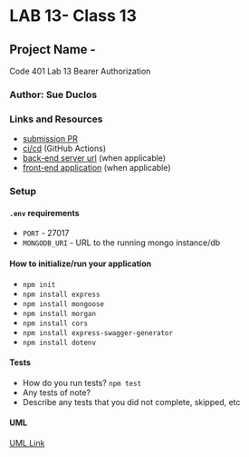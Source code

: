 # LAB 13- Class 13

## Project Name -

Code 401 Lab 13 Bearer Authorization

### Author: Sue Duclos

### Links and Resources

- [submission PR](https://github.com/sueduclos-401-advanced-javascript/lab-13/pull/1)
- [ci/cd](http://xyz.com) (GitHub Actions)
- [back-end server url](http://xyz.com) (when applicable)
- [front-end application](http://xyz.com) (when applicable)

### Setup

#### `.env` requirements

- `PORT` - 27017
- `MONGODB_URI` - URL to the running mongo instance/db

#### How to initialize/run your application

- `npm init`
- `npm install express`
- `npm install mongoose`
- `npm install morgan`
- `npm install cors`
- `npm install express-swagger-generator`
- `npm install dotenv`


#### Tests

- How do you run tests? `npm test`
- Any tests of note?
- Describe any tests that you did not complete, skipped, etc

#### UML

[UML Link](http://xyz.com)
